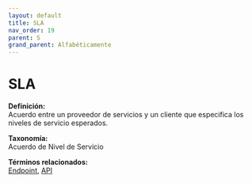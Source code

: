 ```yaml
---
layout: default
title: SLA
nav_order: 19
parent: S
grand_parent: Alfabéticamente
---
```


# SLA

**Definición:**  
Acuerdo entre un proveedor de servicios y un cliente que especifica los niveles de servicio esperados.

**Taxonomía:**  
Acuerdo de Nivel de Servicio

**Términos relacionados:**  
[Endpoint](https://maleniski.github.io/diccionario-angl-tec-mx/docs/alfabeticamente/E/endpoint.html), [API](https://maleniski.github.io/diccionario-angl-tec-mx/docs/alfabeticamente/A/api.html)
